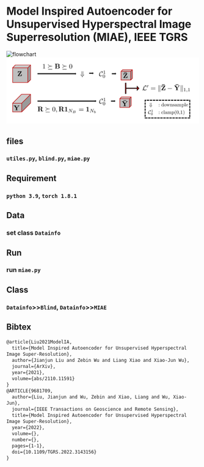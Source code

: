 # Model Inspired Autoencoder for Unsupervised Hyperspectral Image Superresolution (MIAE), IEEE TGRS

![flowchart](/MIAEfigures/fig_flowchart.png)
![srf and psf](/MIAE/figures/fig_BR.png)

## files
### `utiles.py`, `blind.py`, `miae.py`

## Requirement
### `python 3.9`, `torch 1.8.1`

## Data
### set class `Datainfo`

## Run
### run `miae.py`

## Class
### `Datainfo`>>`Blind`, `Datainfo`>>`MIAE`

## Bibtex
```
@article{Liu2021ModelIA,
  title={Model Inspired Autoencoder for Unsupervised Hyperspectral Image Super-Resolution},
  author={Jianjun Liu and Zebin Wu and Liang Xiao and Xiao-Jun Wu},
  journal={ArXiv},
  year={2021},
  volume={abs/2110.11591}
}
@ARTICLE{9681709,
  author={Liu, Jianjun and Wu, Zebin and Xiao, Liang and Wu, Xiao-Jun},
  journal={IEEE Transactions on Geoscience and Remote Sensing}, 
  title={Model Inspired Autoencoder for Unsupervised Hyperspectral Image Super-Resolution}, 
  year={2022},
  volume={},
  number={},
  pages={1-1},
  doi={10.1109/TGRS.2022.3143156}
}
```
